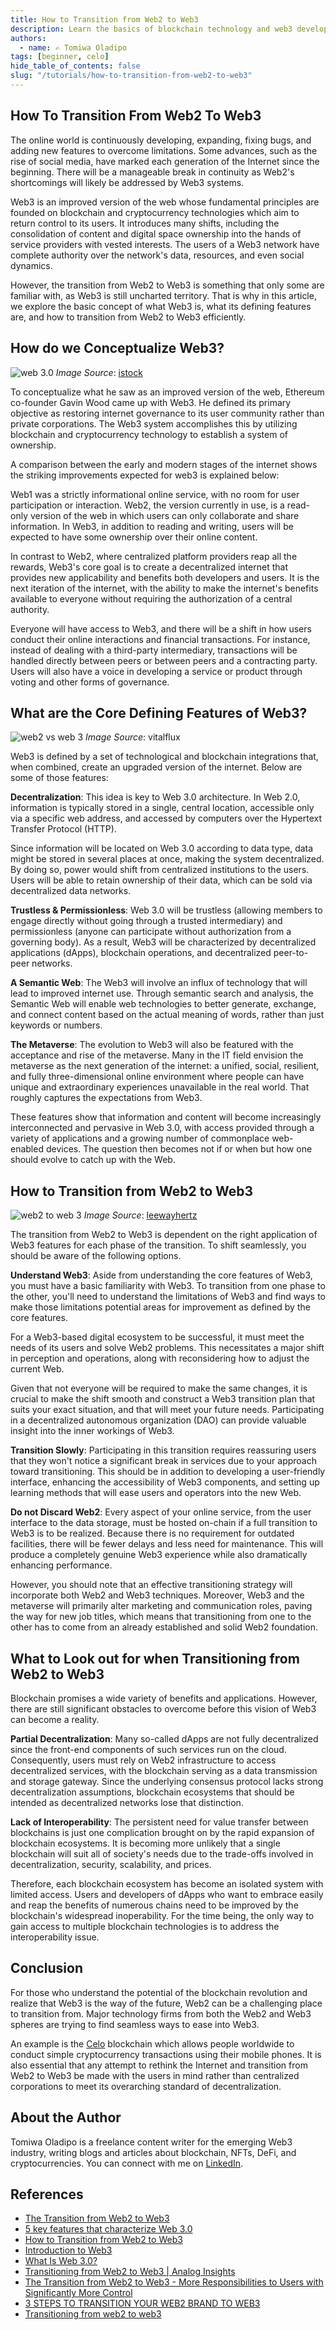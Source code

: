 ```yaml
---
title: How to Transition from Web2 to Web3
description: Learn the basics of blockchain technology and web3 development
authors:
  - name: ✍️ Tomiwa Oladipo
tags: [beginner, celo]
hide_table_of_contents: false
slug: "/tutorials/how-to-transition-from-web2-to-web3"
---
```


## How To Transition From Web2 To Web3

The online world is continuously developing, expanding, fixing bugs, and adding new features to overcome limitations. Some advances, such as the rise of social media, have marked each generation of the Internet since the beginning. There will be a manageable break in continuity as Web2's shortcomings will likely be addressed by Web3 systems.

Web3 is an improved version of the web whose fundamental principles are founded on blockchain and cryptocurrency technologies which aim to return control to its users. It introduces many shifts, including the consolidation of content and digital space ownership into the hands of service providers with vested interests. The users of a Web3 network have complete authority over the network's data, resources, and even social dynamics.

However, the transition from Web2 to Web3 is something that only some are familiar with, as Web3 is still uncharted territory. That is why in this article, we explore the basic concept of what Web3 is, what its defining features are, and how to transition from Web2 to Web3 efficiently.

## How do we Conceptualize Web3?

![web 3.0](Image/1.png)
*Image Source*: [istock](https://www.istockphoto.com/photo/web-3-0-on-futuristic-electronic-board-background-technology-of-decentralized-social-gm1390600542-447505106)

To conceptualize what he saw as an improved version of the web, Ethereum co-founder Gavin Wood came up with Web3. He defined its primary objective as restoring internet governance to its user community rather than private corporations. The Web3 system accomplishes this by utilizing blockchain and cryptocurrency technology to establish a system of ownership.

A comparison between the early and modern stages of the internet shows the striking improvements expected for web3 is explained below:

Web1 was a strictly informational online service, with no room for user participation or interaction. Web2, the version currently in use, is a read-only version of the web in which users can only collaborate and share information. In Web3, in addition to reading and writing, users will be expected to have some ownership over their online content.

In contrast to Web2, where centralized platform providers reap all the rewards, Web3's core goal is to create a decentralized internet that provides new applicability and benefits both developers and users. It is the next iteration of the internet, with the ability to make the internet's benefits available to everyone without requiring the authorization of a central authority.

Everyone will have access to Web3, and there will be a shift in how users conduct their online interactions and financial transactions. For instance, instead of dealing with a third-party intermediary, transactions will be handled directly between peers or between peers and a contracting party. Users will also have a voice in developing a service or product through voting and other forms of governance.

## What are the Core Defining Features of Web3?

![web2 vs web 3](Image/2.png)
*Image Source*: vitalflux

Web3 is defined by a set of technological and blockchain integrations that, when combined, create an upgraded version of the internet. Below are some of those features:

**Decentralization**: This idea is key to Web 3.0 architecture. In Web 2.0, information is typically stored in a single, central location, accessible only via a specific web address, and accessed by computers over the Hypertext Transfer Protocol (HTTP).

Since information will be located on Web 3.0 according to data type, data might be stored in several places at once, making the system decentralized. By doing so, power would shift from centralized institutions to the users. Users will be able to retain ownership of their data, which can be sold via decentralized data networks.

**Trustless & Permissionless**: Web 3.0 will be trustless (allowing members to engage directly without going through a trusted intermediary) and permissionless (anyone can participate without authorization from a governing body). As a result, Web3 will be characterized by decentralized applications (dApps), blockchain operations, and decentralized peer-to-peer networks.

**A Semantic Web**: The Web3 will involve an influx of technology that will lead to improved internet use. Through semantic search and analysis, the Semantic Web will enable web technologies to better generate, exchange, and connect content based on the actual meaning of words, rather than just keywords or numbers.

**The Metaverse**: The evolution to Web3 will also be featured with the acceptance and rise of the metaverse. Many in the IT field envision the metaverse as the next generation of the internet: a unified, social, resilient, and fully three-dimensional online environment where people can have unique and extraordinary experiences unavailable in the real world. That roughly captures the expectations from Web3.

These features show that information and content will become increasingly interconnected and pervasive in Web 3.0, with access provided through a variety of applications and a growing number of commonplace web-enabled devices. The question then becomes not if or when but how one should evolve to catch up with the Web.

## How to Transition from Web2 to Web3

![web2 to web 3](Image/3.png)
*Image Source*: [leewayhertz](https://www.leewayhertz.com/how-to-migrate-a-web2-application-to-web3/)

The transition from Web2 to Web3 is dependent on the right application of Web3 features for each phase of the transition. To shift seamlessly, you should be aware of the following options.

**Understand Web3**: Aside from understanding the core features of Web3, you must have a basic familiarity with Web3. To transition from one phase to the other, you'll need to understand the limitations of Web3 and find ways to make those limitations potential areas for improvement as defined by the core features.

For a Web3-based digital ecosystem to be successful, it must meet the needs of its users and solve Web2 problems. This necessitates a major shift in perception and operations, along with reconsidering how to adjust the current Web.

Given that not everyone will be required to make the same changes, it is crucial to make the shift smooth and construct a Web3 transition plan that suits your exact situation, and that will meet your future needs. Participating in a decentralized autonomous organization (DAO) can provide valuable insight into the inner workings of Web3.

**Transition Slowly**: Participating in this transition requires reassuring users that they won't notice a significant break in services due to your approach toward transitioning. This should be in addition to developing a user-friendly interface, enhancing the accessibility of Web3 components, and setting up learning methods that will ease users and operators into the new Web.

**Do not Discard Web2**: Every aspect of your online service, from the user interface to the data storage, must be hosted on-chain if a full transition to Web3 is to be realized. Because there is no requirement for outdated facilities, there will be fewer delays and less need for maintenance. This will produce a completely genuine Web3 experience while also dramatically enhancing performance.

However, you should note that an effective transitioning strategy will incorporate both Web2 and Web3 techniques. Moreover, Web3 and the metaverse will primarily alter marketing and communication roles, paving the way for new job titles, which means that transitioning from one to the other has to come from an already established and solid Web2 foundation.

## What to Look out for when Transitioning from Web2 to Web3

Blockchain promises a wide variety of benefits and applications. However, there are still significant obstacles to overcome before this vision of Web3 can become a reality.

**Partial Decentralization**: Many so-called dApps are not fully decentralized since the front-end components of such services run on the cloud. Consequently, users must rely on Web2 infrastructure to access decentralized services, with the blockchain serving as a data transmission and storage gateway. Since the underlying consensus protocol lacks strong decentralization assumptions, blockchain ecosystems that should be intended as decentralized networks lose that distinction.

**Lack of Interoperability**: The persistent need for value transfer between blockchains is just one complication brought on by the rapid expansion of blockchain ecosystems. It is becoming more unlikely that a single blockchain will suit all of society's needs due to the trade-offs involved in decentralization, security, scalability, and prices.

Therefore, each blockchain ecosystem has become an isolated system with limited access. Users and developers of dApps who want to embrace easily and reap the benefits of numerous chains need to be improved by the blockchain's widespread inoperability. For the time being, the only way to gain access to multiple blockchain technologies is to address the interoperability issue.

## Conclusion

For those who understand the potential of the blockchain revolution and realize that Web3 is the way of the future, Web2 can be a challenging place to transition from. Major technology firms from both the Web2 and Web3 spheres are trying to find seamless ways to ease into Web3.

An example is the [Celo](https://celo.org/) blockchain which allows people worldwide to conduct simple cryptocurrency transactions using their mobile phones. It is also essential that any attempt to rethink the Internet and transition from Web2 to Web3 be made with the users in mind rather than centralized corporations to meet its overarching standard of decentralization.

## About the Author

Tomiwa Oladipo is a freelance content writer for the emerging Web3 industry, writing blogs and articles about blockchain, NFTs, DeFi, and cryptocurrencies.
You can connect with me on [LinkedIn](https://www.linkedin.com/in/tomiwa-oladipo-12956416a/).

## References

- [The Transition from Web2 to Web3](https://eblockchainconvention.com/transition-from-web2-to-web3/)
- [5 key features that characterize Web 3.0](https://www.analyticssteps.com/blogs/key-features-characterize-web-3)
- [How to Transition from Web2 to Web3](https://dev.to/danytulumidis/how-to-transition-from-web2-to-web3-1n3g)
- [Introduction to Web3](https://ethereum.org/en/web3/)
- [What Is Web 3.0?](https://coinmarketcap.com/alexandria/article/what-is-web-3-0)  
- [Transitioning from Web2 to Web3 | Analog Insights](https://medium.com/@analogtime/transitioning-from-web2-to-web3-analog-insights-fe305f5a6f1c)
- [The Transition from Web2 to Web3 - More Responsibilities to Users with Significantly More Control](https://www.linkedin.com/pulse/transition-from-web2-web3-more-responsibilities-users-significantly-/)
- [3 STEPS TO TRANSITION YOUR WEB2 BRAND TO WEB3](https://metav.rs/blog/web3-steps-for-web2-brands/)
- [Transitioning from web2 to web3](https://bootcamp.uxdesign.cc/transitioning-from-web2-to-web3-7f9eb38e16f9)
